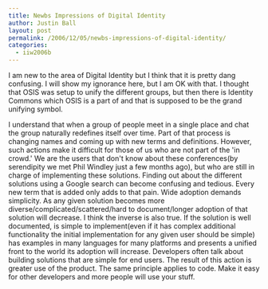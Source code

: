 ```yaml
---
title: Newbs Impressions of Digital Identity
author: Justin Ball
layout: post
permalink: /2006/12/05/newbs-impressions-of-digital-identity/
categories:
  - iiw2006b
---
```


I am new to the area of Digital Identity but I think that it is pretty dang confusing. I will show my ignorance here, but I am OK with that. I thought that OSIS was setup to unify the different groups, but then there is Identity Commons which OSIS is a part of and that is supposed to be the grand unifying symbol.

I understand that when a group of people meet in a single place and chat the group naturally redefines itself over time. Part of that process is changing names and coming up with new terms and definitions. However, such actions make it difficult for those of us who are not part of the 'in crowd.' We are the users that don't know about these conferences(by serendipity we met Phil Windley just a few months ago), but who are still in charge of implementing these solutions. Finding out about the different solutions using a Google search can become confusing and tedious. Every new term that is added only adds to that pain. Wide adoption demands simplicity. As any given solution becomes more diverse/complicated/scattered/hard to document/longer adoption of that solution will decrease. I think the inverse is also true. If the solution is well documented, is simple to implement(even if it has complex additional functionality the initial implementation for any given user should be simple) has examples in many languages for many platforms and presents a unified front to the world its adoption will increase.
Developers often talk about building solutions that are simple for end users. The result of this action is greater use of the product. The same principle applies to code. Make it easy for other developers and more people will use your stuff.